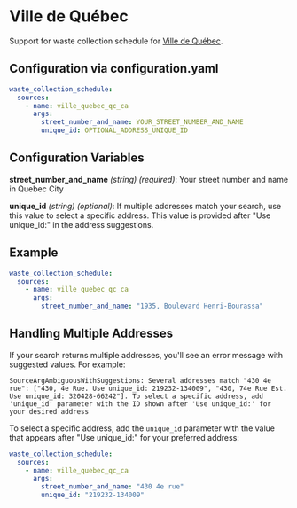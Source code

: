 # Ville de Québec

Support for waste collection schedule for [Ville de Québec](https://www.ville.quebec.qc.ca/services/info-collecte/).

## Configuration via configuration.yaml

```yaml
waste_collection_schedule:
  sources:
    - name: ville_quebec_qc_ca
      args:
        street_number_and_name: YOUR_STREET_NUMBER_AND_NAME
        unique_id: OPTIONAL_ADDRESS_UNIQUE_ID
```

## Configuration Variables

**street_number_and_name** _(string) (required)_: Your street number and name in Quebec City

**unique_id** _(string) (optional)_: If multiple addresses match your search, use this value to select a specific address. This value is provided after "Use unique_id:" in the address suggestions.

## Example

```yaml
waste_collection_schedule:
  sources:
    - name: ville_quebec_qc_ca
      args:
        street_number_and_name: "1935, Boulevard Henri-Bourassa"
```

## Handling Multiple Addresses

If your search returns multiple addresses, you'll see an error message with suggested values. For example:

```
SourceArgAmbiguousWithSuggestions: Several addresses match "430 4e rue": ["430, 4e Rue. Use unique_id: 219232-134009", "430, 74e Rue Est. Use unique_id: 320428-66242"]. To select a specific address, add 'unique_id' parameter with the ID shown after 'Use unique_id:' for your desired address
```

To select a specific address, add the `unique_id` parameter with the value that appears after "Use unique_id:" for your preferred address:

```yaml
waste_collection_schedule:
  sources:
    - name: ville_quebec_qc_ca
      args:
        street_number_and_name: "430 4e rue"
        unique_id: "219232-134009"
```
